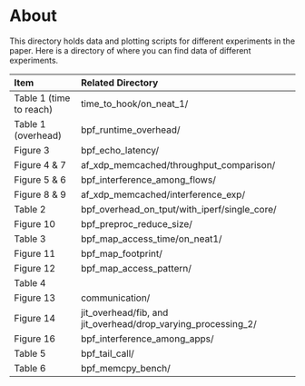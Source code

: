 # About

This directory holds data and plotting scripts for different experiments in the
paper. Here is a directory of where you can find data of different experiments.

| Item | Related Directory |
|:-----|:--------|
| Table 1 (time to reach) | time_to_hook/on_neat_1/ |
| Table 1 (overhead)      | bpf\_runtime\_overhead/ |
| Figure 3                | bpf\_echo\_latency/ |
| Figure 4 & 7            | af_xdp_memcached/throughput_comparison/ |
| Figure 5 & 6            | bpf_interference_among_flows/ |
| Figure 8 & 9            | af_xdp_memcached/interference_exp/ |
| Table 2                 | bpf_overhead_on_tput/with_iperf/single_core/ |
| Figure 10               | bpf_preproc_reduce_size/ |
| Table 3                 | bpf_map_access_time/on_neat1/ |
| Figure 11               | bpf_map_footprint/ |
| Figure 12               | bpf_map_access_pattern/ |
| Table 4                 |  |
| Figure 13               | communication/ |
| Figure 14               | jit_overhead/fib, and jit_overhead/drop_varying_processing_2/ |
| Figure 16               | bpf_interference_among_apps/ |
| Table 5                 | bpf_tail_call/ |
| Table 6                 | bpf_memcpy_bench/ |


